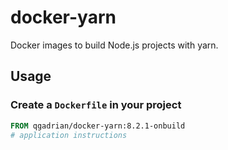 # docker-yarn

Docker images to build Node.js projects with yarn.

## Usage

### Create a `Dockerfile` in your project

```dockerfile
FROM qgadrian/docker-yarn:8.2.1-onbuild
# application instructions
```
